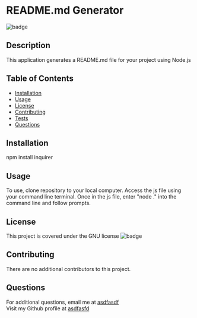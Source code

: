 
  # README.md Generator
  ![badge](https://img.shields.io/badge/license-MIT-blue)<br />

  ## Description
  This application generates a README.md file for your project using Node.js

  ## Table of Contents
  - [Installation](#installation)
  - [Usage](#usage)
  - [License](#license)
  - [Contributing](#contributing)
  - [Tests](#tests)
  - [Questions](#questions)

  ## Installation
  npm install inquirer

  ## Usage
  To use, clone repository to your local computer. Access the js file using your command line terminal. Once in the js file, enter "node ." into the command line and follow prompts.

  ## License
  This project is covered under the GNU license
  ![badge](https://img.shields.io/badge/license-GNU-blue)

  ## Contributing
  There are no additional contributors to this project.

  ## Questions
  For additional questions, email me at [asdfasdf](asdfasdf)<br/>
  Visit my Github profile at [asdfasfd](https://github.com/asdfasfd)
  
